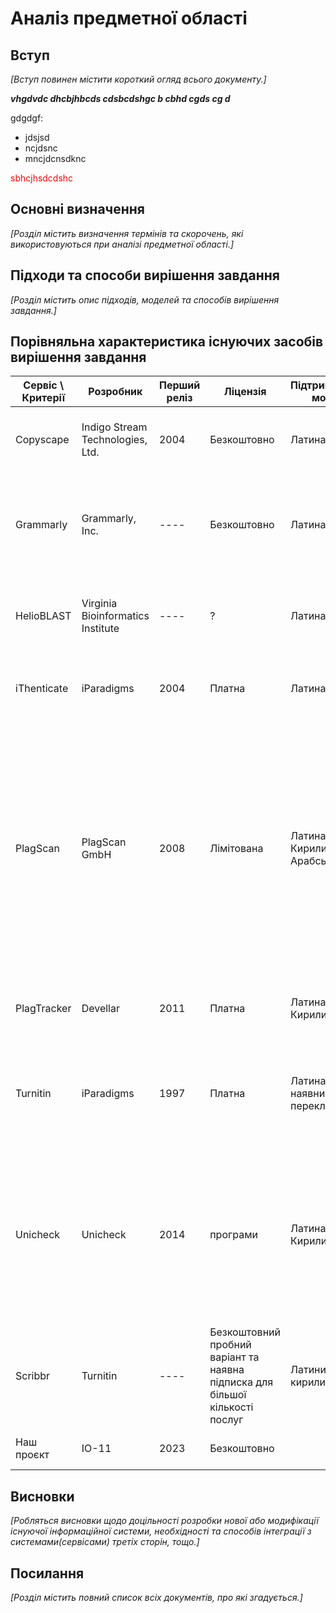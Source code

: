 # Аналіз предметної області

## Вступ

*[Вступ повинен містити короткий огляд всього документу.]*
 
 ***vhgdvdc dhcbjhbcds cdsbcdshgc b cbhd cgds cg d***

 gdgdgf:
 - jdsjsd
 - ncjdsnc
 - mncjdcnsdknc

<span style="color:red"> sbhcjhsdcdshc </span>

## Основні визначення

*[Розділ містить визначення термінів та скорочень, які використовуються при аналізі предметної області.]*

## Підходи та способи вирішення завдання

*[Розділ містить опис підходів, моделей та способів вирішення завдання.]*

## Порівняльна характеристика існуючих засобів вирішення завдання

| Сервіс \ Критерії  | Розробник                         | Перший реліз | Ліцензія    | Підтримувані мови             | Зберігання даних | Зручність використання| Помітки                     | 
|--------------------|-----------------------------------|--------------|-------------|-------------------------------|------------------|-----------------------|-----------------------------| 
| Copyscape          | Indigo Stream Technologies, Ltd.  | 2004         | Безкоштовно | Латина                        | Не зберігає та не передає дані третім обличчям  | |Орієнтований на менеджерів сайтів
| Grammarly          | Grammarly, Inc.                   | ----         | Безкоштовно | Латина                        | Не зберігає та не передає дані третім обличчям |Дизайн дуже чіткий, але інструмент використовує той самий колір для всіх джерел, що ускладнює читання | Перевіряє базу даних ProQuest і (публічні) веб-сторінки.                      |
| HelioBLAST         | Virginia Bioinformatics Institute | ----         | ?           | Латина                        | Не зберігає та не передає дані третім обличчям | Подання обмежено 1000 слів. Перевірка анотації та заголовків у Medline/PubMed.|
| iThenticate        | iParadigms                        | 2004         | Платна      | Латина                        | Не зберігає та не передає дані третім обличчям |-----
| PlagScan           | PlagScan GmbH                     | 2008         | Лімітована  | Латина, Кирилиця та Арабська  | Не зберігає та не передає дані третім обличчям | Хоча дизайн був зручним для користувача, інструмент PlagScan використовував однакові кольори для різних джерел. Він не показує плагіат вихідного тексту на бічній панелі, а відкриває джерело в новій вкладці. Це унеможливлює роботу безпосередньо в інструменті |Подання перевіряються на відповідність (загальнодоступним) онлайн-документам, (приватному) спільному репозиторію та власному (приватному) репозиторію користувача. |
| PlagTracker        | Devellar                          | 2011         | Платна      | Латина та Кирилиця            | Не зберігає та не передає дані третім обличчям |Портал Plagiats оцінив як «Некорисний для академічних цілей».| 
| Turnitin           | iParadigms                        | 1997         | Платна      | Латина та наявний переклад    | Не зберігає та не передає дані третім обличчям |Автоматично зберігає завантажені тексти (надіслані на перевірку) у власній базі даних. | 
| Unicheck           | Unicheck                          | 2014         | програми    | Латина та Кирилиця            | Зерігає дані | Звіт, який можна завантажити, дещо важко читати. Оскільки інструмент надає стільки знайдених джерел на бічній панелі, він не дає чітких вказівок щодо того, що робити з кожною подібністю |Ціна «за сторінку» базується на 137,5 слів на номінальну сторінку.|
| Scribbr            | Turnitin                          | ----         | Безкоштовний пробний варіант та наявна підписка для більшої кількості послуг | Латиниця та кирилиця | Не зберігає та не передає дані третім обличчям | Названий найкращим детектором плагіату в 2022 | 
| Наш проєкт         | ІО-11                             | 2023         | Безкоштовно |                               |  |Розробка студентів групи ІО-11. |


## Висновки

*[Робляться висновки щодо доцільності розробки нової або модифікації існуючої інформаційної системи, необхідності та способів інтеграції з системами(сервісами) третіх сторін, тощо.]*

## Посилання

*[Розділ містить повний список всіх документів, про які згадується.]*
